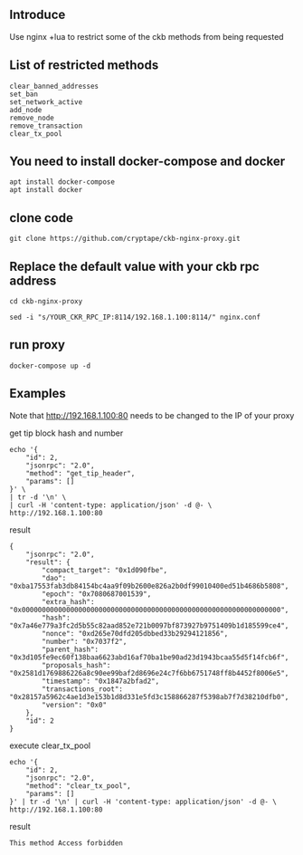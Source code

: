 ## Introduce
Use nginx +lua to restrict some of the ckb methods from being requested

## List of restricted methods
```
clear_banned_addresses
set_ban
set_network_active
add_node
remove_node
remove_transaction
clear_tx_pool
```
## You need to install docker-compose and docker
```
apt install docker-compose
apt install docker
```

## clone code
```
git clone https://github.com/cryptape/ckb-nginx-proxy.git
```

## Replace the default value with your ckb rpc address
```
cd ckb-nginx-proxy

sed -i "s/YOUR_CKR_RPC_IP:8114/192.168.1.100:8114/" nginx.conf 
```

## run proxy
```
docker-compose up -d
```

## Examples
Note that http://192.168.1.100:80 needs to be changed to the IP of your proxy

get tip block hash and number

```
echo '{
    "id": 2,
    "jsonrpc": "2.0",
    "method": "get_tip_header",
    "params": []
}' \
| tr -d '\n' \
| curl -H 'content-type: application/json' -d @- \
http://192.168.1.100:80
```
result
```
{
    "jsonrpc": "2.0",
    "result": {
        "compact_target": "0x1d090fbe",
        "dao": "0xba17553fab3db84154bc4aa9f09b2600e826a2b0df99010400ed51b4686b5808",
        "epoch": "0x7080687001539",
        "extra_hash": "0x0000000000000000000000000000000000000000000000000000000000000000",
        "hash": "0x7a46e779a3fc2d5b55c82aad852e721b0097bf873927b9751409b1d185599ce4",
        "nonce": "0xd265e70dfd205dbbed33b29294121856",
        "number": "0x7037f2",
        "parent_hash": "0x3d105fe9ec60f138baa6623abd16af70ba1be90ad23d1943bcaa55d5f14fcb6f",
        "proposals_hash": "0x2581d1769886226a8c90ee99baf2d8696e24c7f6bb6751748ff8b4452f8006e5",
        "timestamp": "0x1847a2bfad2",
        "transactions_root": "0x28157a5962c4ae1d3e153b1d8d331e5fd3c158866287f5398ab7f7d38210dfb0",
        "version": "0x0"
    },
    "id": 2
}
```

execute clear_tx_pool

```
echo '{
    "id": 2,
    "jsonrpc": "2.0",
    "method": "clear_tx_pool",
    "params": []
}' | tr -d '\n' | curl -H 'content-type: application/json' -d @- \
http://192.168.1.100:80
```
result
```
This method Access forbidden
```
